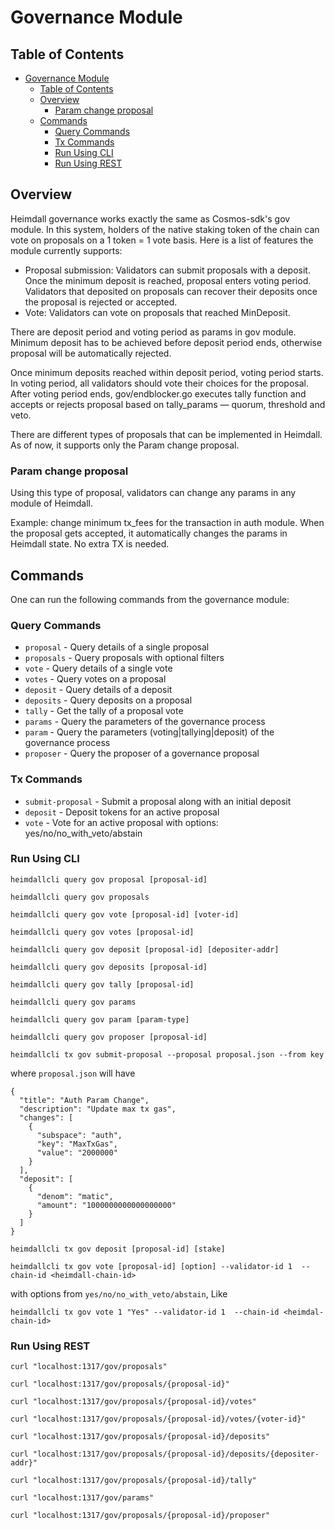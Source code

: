 # Governance Module

## Table of Contents

- [Governance Module](#governance-module)
  - [Table of Contents](#table-of-contents)
  - [Overview](#overview)
    - [Param change proposal](#param-change-proposal)
  - [Commands](#commands)
    - [Query Commands](#query-commands)
    - [Tx Commands](#tx-commands)
    - [Run Using CLI](#run-using-cli)
    - [Run Using REST](#run-using-rest)

## Overview

Heimdall governance works exactly the same as Cosmos-sdk's gov module. In this system, holders of the native staking token of the chain can vote on proposals on a 1 token = 1 vote basis. Here is a list of features the module currently supports:

- Proposal submission: Validators can submit proposals with a deposit. Once the minimum deposit is reached, proposal enters voting period. Validators that deposited on proposals can recover their deposits once the proposal is rejected or accepted.
- Vote: Validators can vote on proposals that reached MinDeposit.

There are deposit period and voting period as params in gov module. Minimum deposit has to be achieved before deposit period ends, otherwise proposal will be automatically rejected.

Once minimum deposits reached within deposit period, voting period starts. In voting period, all validators should vote their choices for the proposal. After voting period ends, gov/endblocker.go executes tally function and accepts or rejects proposal based on tally_params — quorum, threshold and veto.

There are different types of proposals that can be implemented in Heimdall. As of now, it supports only the Param change proposal.

### Param change proposal

Using this type of proposal, validators can change any params in any module of Heimdall.

Example: change minimum tx_fees for the transaction in auth module. When the proposal gets accepted, it automatically changes the params in Heimdall state. No extra TX is needed.

## Commands

One can run the following commands from the governance module:

### Query Commands

- `proposal` - Query details of a single proposal
- `proposals` - Query proposals with optional filters
- `vote` - Query details of a single vote
- `votes` - Query votes on a proposal
- `deposit` - Query details of a deposit
- `deposits` - Query deposits on a proposal
- `tally` - Get the tally of a proposal vote
- `params` - Query the parameters of the governance process
- `param` - Query the parameters (voting|tallying|deposit) of the governance process
- `proposer` - Query the proposer of a governance proposal

### Tx Commands

- `submit-proposal` - Submit a proposal along with an initial deposit
- `deposit` - Deposit tokens for an active proposal
- `vote` - Vote for an active proposal with options: yes/no/no_with_veto/abstain

### Run Using CLI

```
heimdallcli query gov proposal [proposal-id]
```
```
heimdallcli query gov proposals
```
```
heimdallcli query gov vote [proposal-id] [voter-id]
```
```
heimdallcli query gov votes [proposal-id]
```
```
heimdallcli query gov deposit [proposal-id] [depositer-addr]
```
```
heimdallcli query gov deposits [proposal-id]
```
```
heimdallcli query gov tally [proposal-id]
```
```
heimdallcli query gov params
```
```
heimdallcli query gov param [param-type]
```
```
heimdallcli query gov proposer [proposal-id]
```
```
heimdallcli tx gov submit-proposal --proposal proposal.json --from key
```
where `proposal.json` will have
``` 
{
  "title": "Auth Param Change",
  "description": "Update max tx gas",
  "changes": [
    {
      "subspace": "auth",
      "key": "MaxTxGas",
      "value": "2000000"
    }
  ],
  "deposit": [
    {
      "denom": "matic",
      "amount": "1000000000000000000"
    }
  ]
}
```
```
heimdallcli tx gov deposit [proposal-id] [stake]
```
```
heimdallcli tx gov vote [proposal-id] [option] --validator-id 1  --chain-id <heimdall-chain-id>
```
with options from `yes/no/no_with_veto/abstain`, Like
```
heimdallcli tx gov vote 1 "Yes" --validator-id 1  --chain-id <heimdal-chain-id>
```

### Run Using REST

```
curl "localhost:1317/gov/proposals"
```
```
curl "localhost:1317/gov/proposals/{proposal-id}"
```
```
curl "localhost:1317/gov/proposals/{proposal-id}/votes"
```
```
curl "localhost:1317/gov/proposals/{proposal-id}/votes/{voter-id}"
```
```
curl "localhost:1317/gov/proposals/{proposal-id}/deposits"
```
```
curl "localhost:1317/gov/proposals/{proposal-id}/deposits/{depositer-addr}"
```
```
curl "localhost:1317/gov/proposals/{proposal-id}/tally"
```
```
curl "localhost:1317/gov/params"
```
```
curl "localhost:1317/gov/proposals/{proposal-id}/proposer"
```



